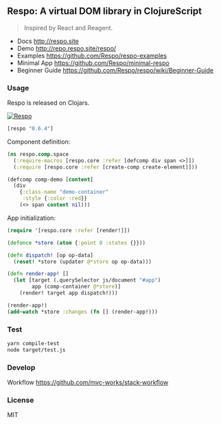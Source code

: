
Respo: A virtual DOM library in ClojureScript
----

> Inspired by React and Reagent.

* Docs http://respo.site
* Demo http://repo.respo.site/respo/
* Examples https://github.com/Respo/respo-examples
* Minimal App https://github.com/Respo/minimal-respo
* Beginner Guide https://github.com/Respo/respo/wiki/Beginner-Guide

### Usage

Respo is released on Clojars.

[![Respo](https://img.shields.io/clojars/v/respo/respo.svg)](https://clojars.org/respo/respo)

```clojure
[respo "0.6.4"]
```

Component definition:

```clojure
(ns respo.comp.space
  (:require-macros [respo.core :refer [defcomp div span <>]])
  (:require [respo.core :refer [create-comp create-element]]))

(defcomp comp-demo [content]
  (div
    {:class-name "demo-container"
     :style {:color :red}}
    (<> span content nil)))
```

App initialization:

```clojure
(require '[respo.core :refer [render!]])

(defonce *store (atom {:point 0 :states {}}))

(defn dispatch! [op op-data]
  (reset! *store (updater @*store op op-data)))

(defn render-app! []
  (let [target (.querySelector js/document "#app")
        app (comp-container @*store)]
    (render! target app dispatch!)))

(render-app!)
(add-watch *store :changes (fn [] (render-app!)))
```

### Test

```bash
yarn compile-test
node target/test.js
```

### Develop

Workflow https://github.com/mvc-works/stack-workflow

### License

MIT
